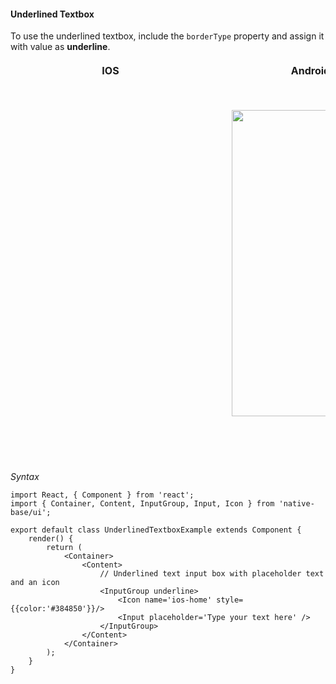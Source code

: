 #### Underlined Textbox

To use the underlined textbox, include the <code>borderType</code> property and assign it with value as **underline**.

<table>
      <thead>
        <tr style="border-style: hidden">
          <th style="border-style: hidden; padding-right: 34px;">IOS</th>
          <th style="padding-right: 140px;">Android</th>
        </tr>
      </thead>
      <thead>
        <tr style="border-style: hidden">
          <th style="border-style: hidden"><div style="background: url(../../assets/iphone.png) no-repeat; padding: 63px 20px 100px 18px; width: 292px"><img src="{{('../../assets/ios/components/underlined-textbox.png')}}" alt="" /></div></th>
          <th><div style="background: url(../../assets/android.png) no-repeat; padding: 45px 118px 68px 0px; background-size: 292px 576px;"><img height="490" width="266" src="{{('../../assets/android/components/underlined-textbox.png')}}" alt="" /></div></th>
        </tr>
      </thead>
    </table>

*Syntax*
<pre class="line-numbers"><code class="language-jsx">import React, { Component } from 'react';
import { Container, Content, InputGroup, Input, Icon } from 'native-base/ui';
​
export default class UnderlinedTextboxExample extends Component {
    render() {
        return (
            &lt;Container>
                &lt;Content>​
                    // Underlined text input box with placeholder text and an icon
                    &lt;InputGroup underline>
                        &lt;Icon name='ios-home' style=&#123;{color:'#384850'}}/>
                        &lt;Input placeholder='Type your text here' />
                    &lt;/InputGroup>
                &lt;/Content>
            &lt;/Container>
        );
    }
}</code></pre>
